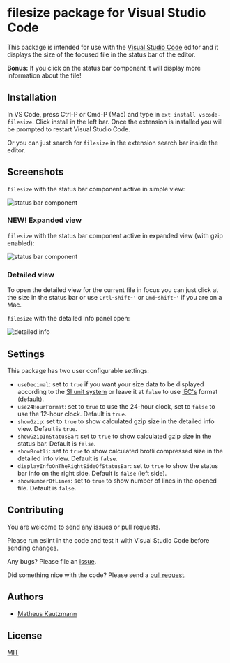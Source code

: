 # filesize package for Visual Studio Code

This package is intended for use with the [Visual Studio Code](https://code.visualstudio.com) editor and it displays the size of the focused file in the status bar of the editor.

**Bonus:** If you click on the status bar component it will display more information about the file!

## Installation

In VS Code, press Ctrl-P or Cmd-P (Mac) and type in `ext install vscode-filesize`. Click install in the left bar. Once the extension is installed you will be prompted to restart Visual Studio Code.

Or you can just search for `filesize` in the extension search bar inside the editor.

## Screenshots

`filesize` with the status bar component active in simple view:

![status bar component](https://cldup.com/_Y52O-UfkK.jpg)

### **NEW!** Expanded view

`filesize` with the status bar component active in expanded view (with gzip enabled):

![status bar component](https://cldup.com/urhtudAVO3.jpg)

### Detailed view

To open the detailed view for the current file in focus you can just click at the size in the status bar or use `Crtl`-`shift`-`'` or `Cmd`-`shift`-`'` if you are on a Mac.

`filesize` with the detailed info panel open:

![detailed info](https://cldup.com/x6qsyVLtee.jpg)

## Settings

This package has two user configurable settings:

- `useDecimal`: set to `true` if you want your size data to be displayed according to the [SI unit system](https://en.wikipedia.org/wiki/International_System_of_Units) or leave it at `false` to use [IEC's](https://en.wikipedia.org/wiki/Binary_prefix) format (default).
- `use24HourFormat`: set to `true` to use the 24-hour clock, set to `false` to use the 12-hour clock. Default is `true`.
- `showGzip`: set to `true` to show calculated gzip size in the detailed info view. Default is `true`.
- `showGzipInStatusBar`: set to `true` to show calculated gzip size in the status bar. Default is `false`.
- `showBrotli`: set to `true` to show calculated brotli compressed size in the detailed info view. Default is `false`.
- `displayInfoOnTheRightSideOfStatusBar`: set to `true` to show the status bar info on the right side. Default is `false` (left side).
- `showNumberOfLines`: set to `true` to show number of lines in the opened file. Default is `false`.

## Contributing

You are welcome to send any issues or pull requests.

Please run eslint in the code and test it with Visual Studio Code before sending changes.

Any bugs? Please file an [issue](https://github.com/mkxml/vscode-filesize/issues/new).

Did something nice with the code? Please send a [pull request](https://github.com/mkxml/vscode-filesize/pulls).

## Authors

- [Matheus Kautzmann](https://github.com/mkxml)

## License

[MIT](LICENSE)
